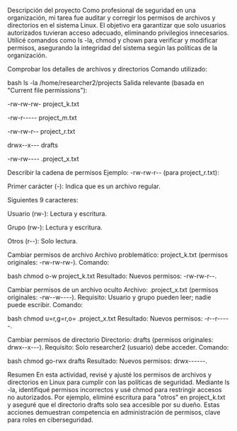 Descripción del proyecto
Como profesional de seguridad en una organización, mi tarea fue auditar y corregir los permisos de archivos y directorios en el sistema Linux. El objetivo era garantizar que solo usuarios autorizados tuvieran acceso adecuado, eliminando privilegios innecesarios. Utilicé comandos como ls -la, chmod y chown para verificar y modificar permisos, asegurando la integridad del sistema según las políticas de la organización.

Comprobar los detalles de archivos y directorios
Comando utilizado:

bash
ls -la /home/researcher2/projects
Salida relevante (basada en "Current file permissions"):

-rw-rw-rw- project_k.txt

-rw-r----- project_m.txt

-rw-rw-r-- project_r.txt

drwx--x--- drafts

-rw-rw---- .project_x.txt

Describir la cadena de permisos
Ejemplo: -rw-rw-r-- (para project_r.txt):

Primer carácter (-): Indica que es un archivo regular.

Siguientes 9 caracteres:

Usuario (rw-): Lectura y escritura.

Grupo (rw-): Lectura y escritura.

Otros (r--): Solo lectura.

Cambiar permisos de archivo
Archivo problemático: project_k.txt (permisos originales: -rw-rw-rw-).
Comando:

bash
chmod o-w project_k.txt
Resultado:
Nuevos permisos: -rw-rw-r--.

Cambiar permisos de un archivo oculto
Archivo: .project_x.txt (permisos originales: -rw--w----).
Requisito: Usuario y grupo pueden leer; nadie puede escribir.
Comando:

bash
chmod u=r,g=r,o= .project_x.txt
Resultado:
Nuevos permisos: -r--r-----.

Cambiar permisos de directorio
Directorio: drafts (permisos originales: drwx--x---).
Requisito: Solo researcher2 (usuario) debe acceder.
Comando:

bash
chmod go-rwx drafts
Resultado:
Nuevos permisos: drwx------.

Resumen
En esta actividad, revisé y ajusté los permisos de archivos y directorios en Linux para cumplir con las políticas de seguridad. Mediante ls -la, identifiqué permisos incorrectos y usé chmod para restringir accesos no autorizados. Por ejemplo, eliminé escritura para "otros" en project_k.txt y aseguré que el directorio drafts solo sea accesible por su dueño. Estas acciones demuestran competencia en administración de permisos, clave para roles en ciberseguridad.